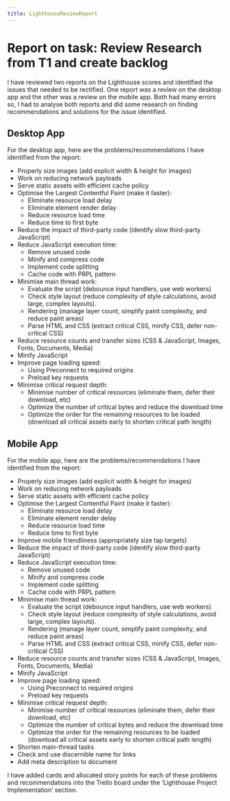 ```yaml
---
title: LighthouseReviewReport
---
```



# Report on task: Review Research from T1 and create backlog

I have reviewed two reports on the Lighthouse scores and identified the issues that needed to be
rectified. One report was a review on the desktop app and the other was a review on the mobile app.
Both had many errors so, I had to analyse both reports and did some research on finding
recommendations and solutions for the issue identified.

## Desktop App

For the desktop app, here are the problems/recommendations I have identified from the report:

- Properly size images (add explicit width & height for images)
- Work on reducing network payloads
- Serve static assets with efficient cache policy
- Optimise the Largest Contentful Paint (make it faster):
  - Eliminate resource load delay
  - Eliminate element render delay
  - Reduce resource load time
  - Reduce time to first byte
- Reduce the impact of third-party code (identify slow third-party JavaScript)
- Reduce JavaScript execution time:
  - Remove unused code
  - Minify and compress code
  - Implement code splitting
  - Cache code with PRPL pattern
- Minimise main thread work:
  - Evaluate the script (debounce input handlers, use web workers)
  - Check style layout (reduce complexity of style calculations, avoid large, complex layouts).
  - Rendering (manage layer count, simplify paint complexity, and reduce paint areas)
  - Parse HTML and CSS (extract critical CSS, minify CSS, defer non-critical CSS)
- Reduce resource counts and transfer sizes (CSS & JavaScript, Images, Fonts, Documents, Media)
- Minify JavaScript
- Improve page loading speed:
  - Using Preconnect to required origins
  - Preload key requests
- Minimise critical request depth:
  - Minimise number of critical resources (eliminate them, defer their download, etc)
  - Optimize the number of critical bytes and reduce the download time
  - Optimize the order for the remaining resources to be loaded (download all critical assets early
    to shorten critical path length)

## Mobile App

For the mobile app, here are the problems/recommendations I have identified from the report:

- Properly size images (add explicit width & height for images)
- Work on reducing network payloads
- Serve static assets with efficient cache policy
- Optimise the Largest Contentful Paint (make it faster):
  - Eliminate resource load delay
  - Eliminate element render delay
  - Reduce resource load time
  - Reduce time to first byte
- Improve mobile friendliness (appropriately size tap targets)
- Reduce the impact of third-party code (identify slow third-party JavaScript)
- Reduce JavaScript execution time:
  - Remove unused code
  - Minify and compress code
  - Implement code splitting
  - Cache code with PRPL pattern
- Minimise main thread work:
  - Evaluate the script (debounce input handlers, use web workers)
  - Check style layout (reduce complexity of style calculations, avoid large, complex layouts).
  - Rendering (manage layer count, simplify paint complexity, and reduce paint areas)
  - Parse HTML and CSS (extract critical CSS, minify CSS, defer non-critical CSS)
- Reduce resource counts and transfer sizes (CSS & JavaScript, Images, Fonts, Documents, Media)
- Minify JavaScript
- Improve page loading speed:
  - Using Preconnect to required origins
  - Preload key requests
- Minimise critical request depth:
  - Minimise number of critical resources (eliminate them, defer their download, etc)
  - Optimize the number of critical bytes and reduce the download time
  - Optimize the order for the remaining resources to be loaded (download all critical assets early
    to shorten critical path length)
- Shorten main-thread tasks
- Check and use discernible name for links
- Add meta description to document

I have added cards and allocated story points for each of these problems and recommendations into
the Trello board under the ‘Lighthouse Project Implementation’ section.
